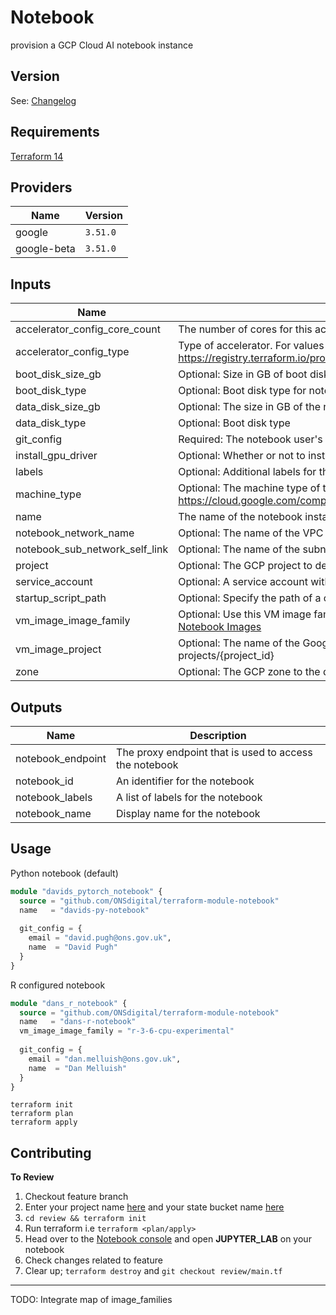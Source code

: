 # Notebook

provision a GCP Cloud AI notebook instance

## Version
See: [Changelog](./CHANGELOG.md)

## Requirements

[Terraform 14](https://www.terraform.io/downloads.html)

## Providers

| Name | Version |
|------|---------|
| google | `3.51.0` |
| google-beta | `3.51.0` |

## Inputs

| Name | Description | Type | Default | Required |
|------|-------------|------|---------|:--------:|
| accelerator\_config\_core\_count | The number of cores for this accelerator | `number` | `1` | no |
| accelerator\_config\_type | Type of accelerator. For values see: https://registry.terraform.io/providers/hashicorp/google/latest/docs/resources/notebooks_instance#type | `string` | `"NVIDIA_TESLA_T4"` | no |
| boot\_disk\_size\_gb | Optional: Size in GB of boot disk | `number` | `50` | no |
| boot\_disk\_type | Optional: Boot disk type for notebook instance | `string` | `"PD_STANDARD"` | no |
| data\_disk\_size\_gb | Optional:  The size in GB of the non-boot disk | `number` | `1` | no |
| data\_disk\_type | Optional: Boot disk type | `string` | `"DISK_TYPE_UNSPECIFIED"` | no |
| git\_config | Required: The notebook user's name and email address to set name and email in git config | `map(string)` | n/a | yes |
| install\_gpu\_driver | Optional: Whether or not to install the GPU driver | `bool` | `true` | no |
| labels | Optional: Additional labels for the notebook | `map` | `{}` | no |
| machine\_type | Optional: The machine type of the notebook instance. For other options, see: https://cloud.google.com/compute/docs/machine-types | `string` | `"n1-standard-1"` | no |
| name | The name of the notebook instance | `string` | n/a | yes |
| notebook\_network\_name | Optional: The name of the VPC to deploy this instance is in | `string` | `"notebook-vpc"` | no |
| notebook\_sub\_network\_self\_link | Optional: The name of the subnet to deploy this instance is in | `string` | `""` | no |
| project | Optional: The GCP project to deploy the notebook instance into | `string` | `""` | no |
| service\_account | Optional: A service account within the same project to run the instance as | `string` | `""` | no |
| startup\_script\_path | Optional: Specify the path of a custom startup script | `string` | n/a | no |
| vm\_image\_image\_family | Optional: Use this VM image family to find the image; the newest image in this family will be used. See: [Notebook Images](https://cloud.google.com/ai-platform/deep-learning-vm/docs/images) | `string` | `"pytorch-latest-cpu"` | no |
| vm\_image\_project | Optional: The name of the Google Cloud project that this VM image belongs to. Format: projects/{project\_id} | `string` | `"deeplearning-platform-release"` | no |
| zone | Optional: The GCP zone to the deploy the note book instance into | `string` | `"europe-west2"` | no |


## Outputs

| Name | Description |
|------|-------------|
| notebook\_endpoint | The proxy endpoint that is used to access the notebook |
| notebook\_id | An identifier for the notebook |
| notebook\_labels | A list of labels for the notebook |
| notebook\_name | Display name for the notebook |


## Usage

Python notebook (default)

```terraform
module "davids_pytorch_notebook" {
  source = "github.com/ONSdigital/terraform-module-notebook"
  name   = "davids-py-notebook"
  
  git_config = {
    email = "david.pugh@ons.gov.uk",
    name  = "David Pugh"
  }
}
```

R configured notebook

```terraform
module "dans_r_notebook" {
  source = "github.com/ONSdigital/terraform-module-notebook"
  name   = "dans-r-notebook"
  vm_image_image_family = "r-3-6-cpu-experimental"
  
  git_config = {
    email = "dan.melluish@ons.gov.uk",
    name  = "Dan Melluish"
  }
}
```


```shell
terraform init
terraform plan
terraform apply
```

## Contributing 

__To Review__

1. Checkout feature branch
2. Enter your project name [here](review/main.tf#L2) and your state bucket name [here](review/main.tf#L19)
2. `cd review && terraform init`
2. Run terraform i.e `terraform <plan/apply>`
3. Head over to the [Notebook console](https://console.cloud.google.com/ai/platform/notebooks/list/instances) and open __JUPYTER_LAB__ on your notebook
4. Check changes related to feature
5. Clear up; `terraform destroy` and `git checkout review/main.tf`

---
TODO: Integrate map of image_families
